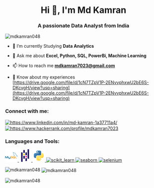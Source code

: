 <h1 align="center">Hi 👋, I'm Md Kamran</h1>
<h3 align="center">A passionate Data Analyst from India</h3>

<p align="left"> <img src="https://komarev.com/ghpvc/?username=mdkamran048&label=Profile%20views&color=0e75b6&style=flat" alt="mdkamran048" /> </p>

- 🔭 I’m currently Studying **Data Analytics**

- 💬 Ask me about **Excel, Python, SQL, PowerBi, Machine Learning**

- 📫 How to reach me **mdkamran7023@gmail.com**

- 📄 Know about my experiences [https://drive.google.com/file/d/1cN7TZpV1P-2ENvvphxwU2bE6S-DKcvgH/view?usp=sharing](https://drive.google.com/file/d/1cN7TZpV1P-2ENvvphxwU2bE6S-DKcvgH/view?usp=sharing)

<h3 align="left">Connect with me:</h3>
<p align="left">
<a href="https://linkedin.com/in/https://www.linkedin.com/in/md-kamran-1a37711a4/" target="blank"><img align="center" src="https://raw.githubusercontent.com/rahuldkjain/github-profile-readme-generator/master/src/images/icons/Social/linked-in-alt.svg" alt="https://www.linkedin.com/in/md-kamran-1a37711a4/" height="30" width="40" /></a>
<a href="https://www.hackerrank.com/https://www.hackerrank.com/profile/mdkamran7023" target="blank"><img align="center" src="https://raw.githubusercontent.com/rahuldkjain/github-profile-readme-generator/master/src/images/icons/Social/hackerrank.svg" alt="https://www.hackerrank.com/profile/mdkamran7023" height="30" width="40" /></a>
</p>

<h3 align="left">Languages and Tools:</h3>
<p align="left"> <a href="https://www.mysql.com/" target="_blank" rel="noreferrer"> <img src="https://raw.githubusercontent.com/devicons/devicon/master/icons/mysql/mysql-original-wordmark.svg" alt="mysql" width="40" height="40"/> </a> <a href="https://pandas.pydata.org/" target="_blank" rel="noreferrer"> <img src="https://raw.githubusercontent.com/devicons/devicon/2ae2a900d2f041da66e950e4d48052658d850630/icons/pandas/pandas-original.svg" alt="pandas" width="40" height="40"/> </a> <a href="https://www.python.org" target="_blank" rel="noreferrer"> <img src="https://raw.githubusercontent.com/devicons/devicon/master/icons/python/python-original.svg" alt="python" width="40" height="40"/> </a> <a href="https://scikit-learn.org/" target="_blank" rel="noreferrer"> <img src="https://upload.wikimedia.org/wikipedia/commons/0/05/Scikit_learn_logo_small.svg" alt="scikit_learn" width="40" height="40"/> </a> <a href="https://seaborn.pydata.org/" target="_blank" rel="noreferrer"> <img src="https://seaborn.pydata.org/_images/logo-mark-lightbg.svg" alt="seaborn" width="40" height="40"/> </a> <a href="https://www.selenium.dev" target="_blank" rel="noreferrer"> <img src="https://raw.githubusercontent.com/detain/svg-logos/780f25886640cef088af994181646db2f6b1a3f8/svg/selenium-logo.svg" alt="selenium" width="40" height="40"/> </a> </p>

<p><img align="left" src="https://github-readme-stats.vercel.app/api/top-langs?username=mdkamran048&show_icons=true&locale=en&layout=compact" alt="mdkamran048" /></p>

<p>&nbsp;<img align="center" src="https://github-readme-stats.vercel.app/api?username=mdkamran048&show_icons=true&locale=en" alt="mdkamran048" /></p>

<p><img align="center" src="https://github-readme-streak-stats.herokuapp.com/?user=mdkamran048&" alt="mdkamran048" /></p>
